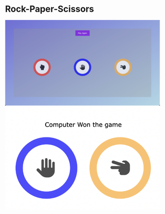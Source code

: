 # Rock-Paper-Scissors

![FullScreen](/snapshots/screen.png?raw=true "Screen")
![WinScreen](/snapshots/win-board.png?raw=true "Win Board")
